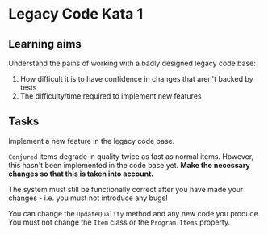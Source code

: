 # Legacy Code Kata 1

## Learning aims

Understand the pains of working with a badly designed legacy code base:
1. How difficult it is to have confidence in changes that aren't backed by tests
2. The difficulty/time required to implement new features

## Tasks

Implement a new feature in the legacy code base.

`Conjured` items degrade in quality twice as fast as normal items. However, this hasn't been implemented in the code base yet. **Make the necessary changes so that this is taken into account.**

The system must still be functionally correct after you have made your changes - i.e. you must not introduce any bugs!

You can change the `UpdateQuality` method and any new code you produce. You must not change the `Item` class or the `Program.Items` property.
